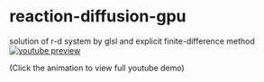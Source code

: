 # reaction-diffusion-gpu
solution of r-d system by glsl and explicit finite-difference method
\
[![youtube preview](https://j.gifs.com/xGX0xz.gif)](https://www.youtube.com/watch?v=xrXF3FsfMSE)

(Click the animation to view full youtube demo)
